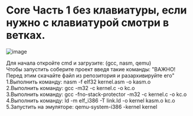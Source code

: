 # Core Часть 1 без клавиатуры, если нужно с клавиатурой смотри в ветках.
![image](https://github.com/IMalygosI/Core/assets/67872855/90d5f65b-626d-431f-acc9-0ea3d5ef70c6)


Для начала откройте cmd и загрузите: (gcc, nasm, qemu)<br>
Чтобы запустить соберите проект введя такие команды: "ВАЖНО! Перед этим скачайте файл из репозитория и разархивируйте его"<br>
1.Выполнить команду: nasm -f elf32 kernel.asm -o kasm.o<br>
2.Выполнить команду: gcc -m32 -c kernel.c -o kc.o<br>
3.Выполнить команду: gcc -fno-stack-protector -m32 -c kernel.c -o kc.o<br>
4.Выполнить команду: ld -m elf_i386 -T link.ld -o kernel kasm.o kc.o<br>
5.Запустить на эмуляторе: qemu-system-i386 -kernel kernel<br>
